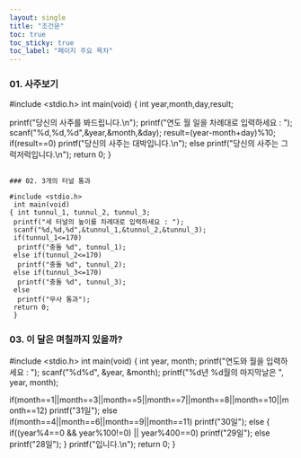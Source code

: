 ```yaml
---
layout: single
title: "조건문" 
toc: true
toc_sticky: true
toc_label: "페이지 주요 목차" 
---
```


### 01. 사주보기

#include <stdio.h>
int main(void)
{ int year,month,day,result;

 printf("당신의 사주를 봐드립니다.\n");
 printf("연도 월 일을 차례대로 입력하세요 : ");
 scanf("%d,%d,%d",&year,&month,&day);
 result=(year-month+day)%10;
 if(result==0)
   printf("당신의 사주는 대박입니다.\n");
  else
   printf("당신의 사주는 그럭저럭입니다.\n");
  return 0;
}
~~~ 

### 02. 3개의 터널 통과

#include <stdio.h>
 int main(void)
{ int tunnul_1, tunnul_2, tunnul_3;
 printf("세 터널의 높이를 차례대로 입력하세요 : ");
 scanf("%d,%d,%d",&tunnul_1,&tunnul_2,&tunnul_3);
 if(tunnul_1<=170)
  printf("충돌 %d", tunnul_1);
 else if(tunnul_2<=170)
  printf("충돌 %d", tunnul_2);
 else if(tunnul_3<=170)
  printf("충돌 %d", tunnul_3);
 else
  printf("무사 통과");
 return 0;
 }
~~~ 
### 03. 이 달은 며칠까지 있을까?

#include <stdio.h>
int main(void)
{ int year, month;
 printf("연도와 월을 입력하세요 : ");
 scanf("%d%d", &year, &month);
 printf("%d년 %d월의 마지막날은 ", year, month);

 if(month==1||month==3||month==5||month==7||month==8||month==10||month==12)
  printf("31일");
 else if(month==4||month==6||month==9||month==11)
  printf("30일");
 else
 {
  if((year%4==0 && year%100!=0) || year%400==0)
   printf("29일");
  else
   printf("28일");
 }
 printf("입니다.\n");
 return 0;
}
~~~
